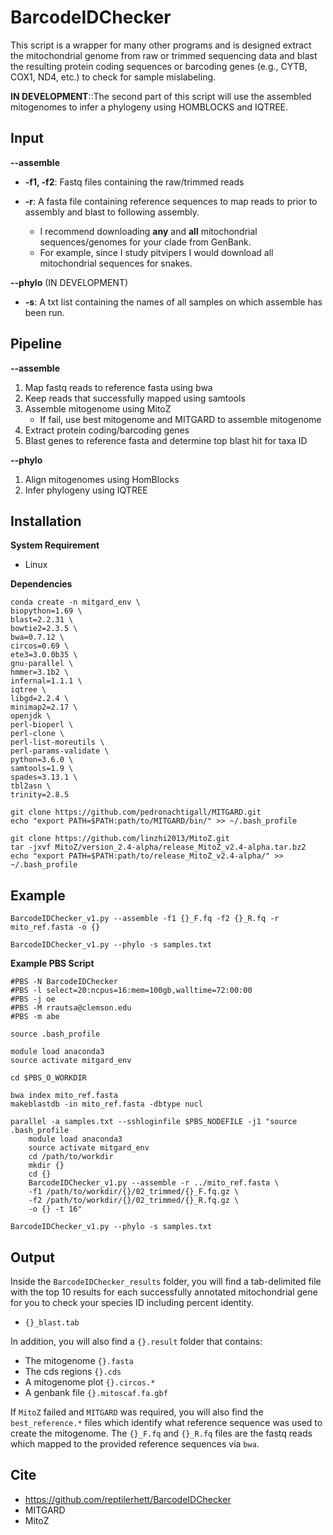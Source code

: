 # BarcodeIDChecker

This script is a wrapper for many other programs and is designed extract the mitochondrial genome from raw or trimmed sequencing data and blast the resulting protein coding sequences or barcoding genes (e.g., CYTB, COX1, ND4, etc.) to check for sample mislabeling. 

**IN DEVELOPMENT**::The second part of this script will use the assembled mitogenomes to infer a phylogeny using HOMBLOCKS and IQTREE. 

## Input
**--assemble**

- **-f1, -f2**: Fastq files containing the raw/trimmed reads 

- **-r**: A fasta file containing reference sequences to map reads to prior to assembly and blast to following assembly. 
	- I recommend downloading **any** and **all** mitochondrial sequences/genomes for your clade from GenBank.
	- For example, since I study pitvipers I would download all mitochondrial sequences for snakes.  

**--phylo** (IN DEVELOPMENT)

- **-s**: A txt list containing the names of all samples on which assemble has been run. 

## Pipeline

**--assemble**

1. Map fastq reads to reference fasta using bwa 
2. Keep reads that successfully mapped using samtools 
3. Assemble mitogenome using MitoZ 
	- If fail, use best mitogenome and MITGARD to assemble mitogenome
4. Extract protein coding/barcoding genes 
5. Blast genes to reference fasta and determine top blast hit for taxa ID 

**--phylo**

1. Align mitogenomes using HomBlocks 
2. Infer phylogeny using IQTREE 

## Installation
**System Requirement**

- Linux
 
**Dependencies**

```
conda create -n mitgard_env \
biopython=1.69 \
blast=2.2.31 \
bowtie2=2.3.5 \
bwa=0.7.12 \
circos=0.69 \
ete3=3.0.0b35 \
gnu-parallel \
hmmer=3.1b2 \
infernal=1.1.1 \
iqtree \
libgd=2.2.4 \
minimap2=2.17 \
openjdk \
perl-bioperl \
perl-clone \
perl-list-moreutils \
perl-params-validate \
python=3.6.0 \
samtools=1.9 \
spades=3.13.1 \
tbl2asn \
trinity=2.8.5

git clone https://github.com/pedronachtigall/MITGARD.git
echo "export PATH=$PATH:path/to/MITGARD/bin/" >> ~/.bash_profile

git clone https://github.com/linzhi2013/MitoZ.git
tar -jxvf MitoZ/version_2.4-alpha/release_MitoZ_v2.4-alpha.tar.bz2
echo "export PATH=$PATH:path/to/release_MitoZ_v2.4-alpha/" >> ~/.bash_profile
```


## Example
```
BarcodeIDChecker_v1.py --assemble -f1 {}_F.fq -f2 {}_R.fq -r mito_ref.fasta -o {}

BarcodeIDChecker_v1.py --phylo -s samples.txt 
```


**Example PBS Script**

```
#PBS -N BarcodeIDChecker
#PBS -l select=20:ncpus=16:mem=100gb,walltime=72:00:00
#PBS -j oe
#PBS -M rrautsa@clemson.edu
#PBS -m abe

source .bash_profile

module load anaconda3
source activate mitgard_env

cd $PBS_O_WORKDIR

bwa index mito_ref.fasta
makeblastdb -in mito_ref.fasta -dbtype nucl

parallel -a samples.txt --sshloginfile $PBS_NODEFILE -j1 "source .bash_profile
	module load anaconda3
	source activate mitgard_env
	cd /path/to/workdir
	mkdir {}
	cd {}
	BarcodeIDChecker_v1.py --assemble -r ../mito_ref.fasta \
	-f1 /path/to/workdir/{}/02_trimmed/{}_F.fq.gz \
	-f2 /path/to/workdir/{}/02_trimmed/{}_R.fq.gz \
	-o {} -t 16"

BarcodeIDChecker_v1.py --phylo -s samples.txt
```

## Output
Inside the `BarcodeIDChecker_results` folder, you will find a tab-delimited file with the top 10 results for each successfully annotated mitochondrial gene for you to check your species ID including percent identity.

- `{}_blast.tab`

In addition, you will also find a `{}.result` folder that contains:

- The mitogenome `{}.fasta`
- The cds regions `{}.cds`
- A mitogenome plot `{}.circos.*`
- A genbank file `{}.mitoscaf.fa.gbf`

If `MitoZ` failed and `MITGARD` was required, you will also find the `best_reference.*` files which identify what reference sequence was used to create the mitogenome. The `{}_F.fq` and `{}_R.fq` files are the fastq reads which mapped to the provided reference sequences via `bwa`.

## Cite
- https://github.com/reptilerhett/BarcodeIDChecker
- MITGARD
- MitoZ
